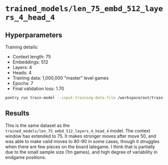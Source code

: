 # `trained_models/len_75_embd_512_layers_4_head_4`

## Hyperparameters

Training details:
* Context length: 75
* Embeddings: 512
* Layers: 4
* Heads: 4
* Training data: 1,000,000 "master" level games
* Epochs: 7
* Final validation loss: 1.70

```sh
poetry run train-model --input-training-data-file /workspace/out/train.csv --input-validation-data-file /workspace/out/val.csv --input-tokenizer-file /workspace/out/tokenizer.json --max-context-length 75 --batch-size 512 --num-embeddings 512 --num-layers 4 --num-heads 4 --num-epochs 7 --output-model-file /workspace/out/len_75_embd_512_layers_4_heads_4.pth
```

## Results

This is the same dataset as the `trained_models/len_75_embd_512_layers_4_head_4` model. The context window has extended to 75. It makes stronger moves after move 50, and was able to make valid moves to 80-90 in some cases, though it struggles when there are few pieces on the board lategame. I think that is partially due to the small sample size (1m games), and high degree of variability in endgame positions.
